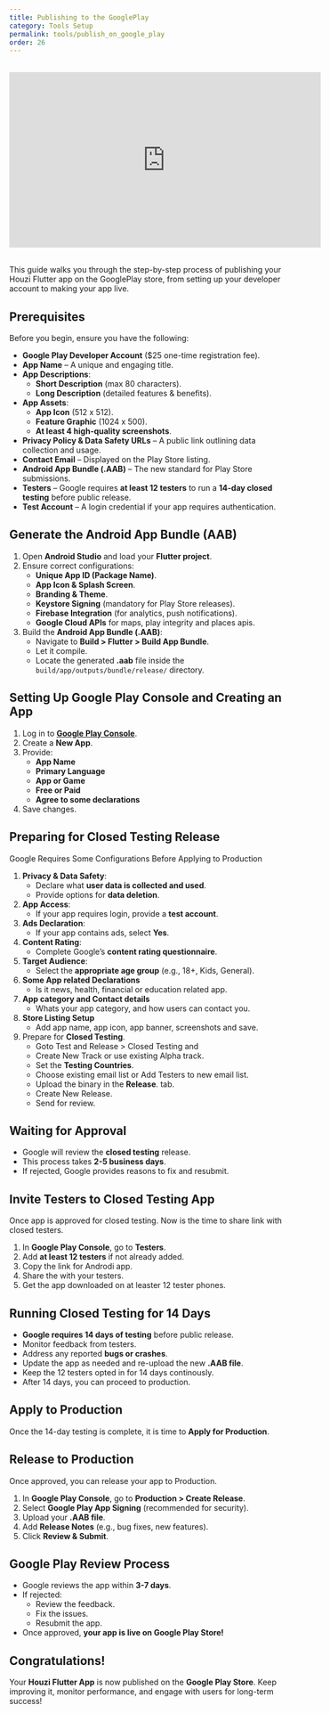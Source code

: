 ```yaml
---
title: Publishing to the GooglePlay
category: Tools Setup
permalink: tools/publish_on_google_play
order: 26
---
```




<br/>
<iframe width="560" height="315" src="https://www.youtube.com/embed/tiJtN8Jzbo0" frameborder="0" allow="accelerometer; autoplay; clipboard-write; encrypted-media; gyroscope; picture-in-picture" allowfullscreen></iframe>

<br/>
<br/>

This guide walks you through the step-by-step process of publishing your Houzi Flutter app on the GooglePlay store, from setting up your developer account to making your app live.

## Prerequisites

Before you begin, ensure you have the following:

- **Google Play Developer Account** ($25 one-time registration fee).
- **App Name** – A unique and engaging title.
- **App Descriptions**:
  - **Short Description** (max 80 characters).
  - **Long Description** (detailed features & benefits).
- **App Assets**:
  - **App Icon** (512 x 512).
  - **Feature Graphic** (1024 x 500).
  - **At least 4 high-quality screenshots**.
- **Privacy Policy & Data Safety URLs** – A public link outlining data collection and usage.
- **Contact Email** – Displayed on the Play Store listing.
- **Android App Bundle (.AAB)** – The new standard for Play Store submissions.
- **Testers** – Google requires **at least 12 testers** to run a **14-day closed testing** before public release.
- **Test Account** – A login credential if your app requires authentication.



## Generate the Android App Bundle (AAB)

1. Open **Android Studio** and load your **Flutter project**.
2. Ensure correct configurations:
   - **Unique App ID (Package Name)**.
   - **App Icon & Splash Screen**.
   - **Branding & Theme**.
   - **Keystore Signing** (mandatory for Play Store releases).
   - **Firebase Integration** (for analytics, push notifications).
   - **Google Cloud APIs** for maps, play integrity and places apis.
3. Build the **Android App Bundle (.AAB)**:
   - Navigate to **Build > Flutter > Build App Bundle**.
   - Let it compile.
   - Locate the generated **.aab** file inside the `build/app/outputs/bundle/release/` directory.



## Setting Up Google Play Console and Creating an App
1. Log in to **[Google Play Console](https://play.google.com/console)**.
2. Create a **New App**.
3. Provide:
   - **App Name**
   - **Primary Language**
   - **App or Game**
   - **Free or Paid**
   - **Agree to some declarations**
4. Save changes.



## Preparing for Closed Testing Release
Google Requires Some Configurations Before Applying to Production
1. **Privacy & Data Safety**:
   - Declare what **user data is collected and used**.
   - Provide options for **data deletion**.
2. **App Access**:
   - If your app requires login, provide a **test account**.
3. **Ads Declaration**:
   - If your app contains ads, select **Yes**.
4. **Content Rating**:
   - Complete Google’s **content rating questionnaire**.
5. **Target Audience**:
   - Select the **appropriate age group** (e.g., 18+, Kids, General).
6. **Some App related Declarations** 
   - Is it news, health, financial or education related app.
6. **App category and Contact details** 
   - Whats your app category, and how users can contact you.
8. **Store Listing Setup** 
   - Add app name, app icon, app banner, screenshots and save.
9. Prepare for **Closed Testing**.
   - Goto  Test and Release > Closed Testing and  
   - Create New Track or use existing Alpha track.
   - Set the **Testing Countries**.
   - Choose existing email list or Add Testers to new email list.
   - Upload the binary in the **Release**. tab.
   - Create New Release.
   - Send for review.



## Waiting for Approval

- Google will review the **closed testing** release.
- This process takes **2-5 business days**.
- If rejected, Google provides reasons to fix and resubmit.



## Invite Testers to Closed Testing App
Once app is approved for closed testing. Now is the time to share link with closed testers.
1. In **Google Play Console**, go to **Testers**.
2. Add **at least 12 testers** if not already added. 
3. Copy the link for Androdi app.
4. Share the with your testers.
5. Get the app downloaded on at leaster 12 tester phones.

## Running Closed Testing for 14 Days

- **Google requires 14 days of testing** before public release.
- Monitor feedback from testers.
- Address any reported **bugs or crashes**.
- Update the app as needed and re-upload the new **.AAB file**.
- Keep the 12 testers opted in for 14 days continously. 
- After 14 days, you can proceed to production.

## Apply to Production

Once the 14-day testing is complete, it is time to **Apply for Production**.

## Release to Production
Once approved, you can release your app to Production.
1. In **Google Play Console**, go to **Production > Create Release**.
2. Select **Google Play App Signing** (recommended for security).
3. Upload your **.AAB file**.
4. Add **Release Notes** (e.g., bug fixes, new features).
5. Click **Review & Submit**.

## Google Play Review Process

- Google reviews the app within **3-7 days**.
- If rejected:
  - Review the feedback.
  - Fix the issues.
  - Resubmit the app.
- Once approved, **your app is live on Google Play Store!**



## Congratulations!

Your **Houzi Flutter App** is now published on the **Google Play Store**. Keep improving it, monitor performance, and engage with users for long-term success!

